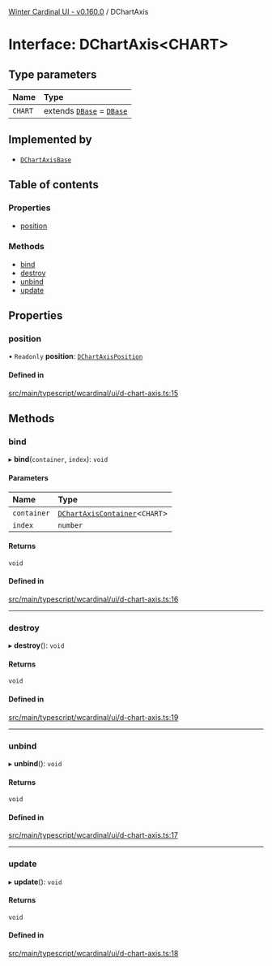 [Winter Cardinal UI - v0.160.0](../index.md) / DChartAxis

# Interface: DChartAxis<CHART\>

## Type parameters

| Name | Type |
| :------ | :------ |
| `CHART` | extends [`DBase`](../classes/DBase.md) = [`DBase`](../classes/DBase.md) |

## Implemented by

- [`DChartAxisBase`](../classes/DChartAxisBase.md)

## Table of contents

### Properties

- [position](DChartAxis.md#position)

### Methods

- [bind](DChartAxis.md#bind)
- [destroy](DChartAxis.md#destroy)
- [unbind](DChartAxis.md#unbind)
- [update](DChartAxis.md#update)

## Properties

### position

• `Readonly` **position**: [`DChartAxisPosition`](../index.md#dchartaxisposition)

#### Defined in

[src/main/typescript/wcardinal/ui/d-chart-axis.ts:15](https://github.com/winter-cardinal/winter-cardinal-ui/blob/v0.160.0/src/main/typescript/wcardinal/ui/d-chart-axis.ts#L15)

## Methods

### bind

▸ **bind**(`container`, `index`): `void`

#### Parameters

| Name | Type |
| :------ | :------ |
| `container` | [`DChartAxisContainer`](DChartAxisContainer.md)<`CHART`\> |
| `index` | `number` |

#### Returns

`void`

#### Defined in

[src/main/typescript/wcardinal/ui/d-chart-axis.ts:16](https://github.com/winter-cardinal/winter-cardinal-ui/blob/v0.160.0/src/main/typescript/wcardinal/ui/d-chart-axis.ts#L16)

___

### destroy

▸ **destroy**(): `void`

#### Returns

`void`

#### Defined in

[src/main/typescript/wcardinal/ui/d-chart-axis.ts:19](https://github.com/winter-cardinal/winter-cardinal-ui/blob/v0.160.0/src/main/typescript/wcardinal/ui/d-chart-axis.ts#L19)

___

### unbind

▸ **unbind**(): `void`

#### Returns

`void`

#### Defined in

[src/main/typescript/wcardinal/ui/d-chart-axis.ts:17](https://github.com/winter-cardinal/winter-cardinal-ui/blob/v0.160.0/src/main/typescript/wcardinal/ui/d-chart-axis.ts#L17)

___

### update

▸ **update**(): `void`

#### Returns

`void`

#### Defined in

[src/main/typescript/wcardinal/ui/d-chart-axis.ts:18](https://github.com/winter-cardinal/winter-cardinal-ui/blob/v0.160.0/src/main/typescript/wcardinal/ui/d-chart-axis.ts#L18)
